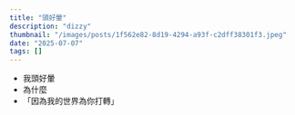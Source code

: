 ```yaml
---
title: "頭好暈"
description: "dizzy"
thumbnail: "/images/posts/1f562e82-8d19-4294-a93f-c2dff38301f3.jpeg"
date: "2025-07-07"
tags: []
---
```

- 我頭好暈
- 為什麼
- 「因為我的世界為你打轉」

